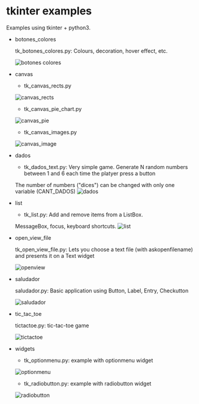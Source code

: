 # tkinter examples

Examples using tkinter + python3. 

* botones_colores

	tk_botones_colores.py: Colours, decoration, hover effect, etc.  
	
	![botones colores](screenshots/tk_botones_colores.png)
   

* canvas

	* tk_canvas_rects.py
	
	![canvas_rects](screenshots/tk_canvas_rectangles.png)
	
	* tk_canvas_pie_chart.py
	
	![canvas_pie](screenshots/tk_canvas_pie_chart.png)
	 	 
	* tk_canvas_images.py
	
	![canvas_image](screenshots/tk_canvas_image.png)

  
    
* dados

	* tk_dados_text.py: Very simple game. Generate N random numbers between 1 and 6 each time the platyer press a button
	
	The number of numbers ("dices") can be changed with only one variable (CANT_DADOS)
	![dados](screenshots/tk_dados_text.png)
  
    
* list

	* tk_list.py: Add and remove items from a ListBox. 
	
	MessageBox, focus, keyboard shortcuts.
	![list](screenshots/tk_list.png)

  
    
* open_view_file
	
	tk_open_view_file.py: Lets you choose a text file (with askopenfilename) and presents it on a Text widget 
	
	![openview](screenshots/tk_open_view_file.png)

  
    
* saludador

	saludador.py: Basic application using Button, Label, Entry, Checkutton
	
	![saludador](screenshots/saludador.png)

  
    
* tic_tac_toe

	tictactoe.py: tic-tac-toe game
	
	![tictactoe](screenshots/tictactoe.png)
   
  
  
* widgets

	* tk_optionmenu.py: example with optionmenu widget
	
	![optionmenu](screenshots/tk_optionmenu.png)
	
	* tk_radiobutton.py: example with radiobutton widget
	
	![radiobutton](screenshots/tk_radiobutton.png)
	
